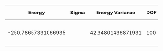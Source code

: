 | Energy              | Sigma   | Energy Variance   | DOF | Method                                                       | Data Repository |
|---------------------|---------|-------------------|-----|--------------------------------------------------------------|-----------------|
| -250.78657331066935 |         | 42.34801436871931 | 100 | DMRG (bond dimension = 1024)                                 |                 |
